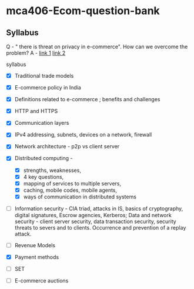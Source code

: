 # mca406-Ecom-question-bank

## Syllabus

Q - " there is threat on privacy in e-commerce". How can we overcome the problem?
A - [link 1](https://www.omicsonline.org/open-access/data-privacy-issues-and-possible-solutions-in-ecommerce-2168-9601-1000294-104325.html) [link 2](https://www.moneycontrol.com/news/business/personal-finance/using-a-contactless-card-you-should-be-aware-of-these-risks-involved-3785901.html)

syllabus
- [X] Traditional trade models
- [X] E-commerce policy in India
- [X] Definitions related to e-commerce ; benefits and challenges
- [X] HTTP and HTTPS 
- [X] Communication layers
- [X] IPv4 addressing, subnets, devices on a network, firewall
- [X] Network architecture - p2p vs client server
- [X] Distributed computing - 
    + [X] strengths, weaknesses, 
    + [X] 4 key questions, 
    + [X] mapping of services to multiple servers, 
    + [X] caching, mobile codes, mobile agents, 
    + [X] ways of communication in distributed systems

- [ ] Information security - CIA triad, attacks in IS, basics of cryptography, 
digital signatures, Escrow agencies, Kerberos; Data and network security - client server security, data transaction security, security threats to severs and to clients. Occurrence and prevention of a replay attack.

- [ ] Revenue Models
- [X] Payment methods
- [ ] SET
- [ ] E-commerce auctions

